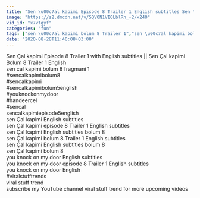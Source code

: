```yaml
---
title: "Sen \u00c7al kapimi Episode 8 Trailer 1 English subtitles Sen \u00c7al kapimi Bolum 8 Fragmani 1"
image: "https://s2.dmcdn.net/v/SQVON1VI0LblRh_-2/x240"
vid_id: "x7vtgyf"
categories: "fun"
tags: ["sen \u00c7al kapimi bolum 8 Trailer 1","sen \u00c7al kapimi bolum 8 fragmani 1 english","sen \u00c7al kapimi English subtitles bolum 8"]
date: "2020-08-28T11:40:08+03:00"
---
```

Sen Çal kapimi Episode 8  Trailer 1 with English subtitles || Sen Çal kapimi Bolum 8 Trailer 1 English  <br>sen cal kapimi bolum 8 fragmani 1  <br>#sencalkapimibolum8  <br>#sencalkapimi  <br>#sencalkapimibolum5english  <br>#youknockonmydoor  <br>#handeercel  <br>#sencal  <br>sencalkapimiepisode5english  <br>sen Çal kapimi English subtitles   <br>sen Çal kapimi episode 8 Trailer 1 English subtitles   <br>sen Çal kapimi English subtitles bolum 8  <br>sen Çal kapimi bolum 8 Trailer 1 English subtitles   <br>sen Çal kapimi English subtitles bolum 8  <br>sen Çal kapimi bolum 8  <br>you knock on my door English subtitles   <br>you knock on my door episode 8 Trailer 1 English subtitles   <br>you knock on my door English   <br>#viralstufftrends  <br>viral stuff trend   <br>subscribe my YouTube channel viral stuff trend for more upcoming videos

